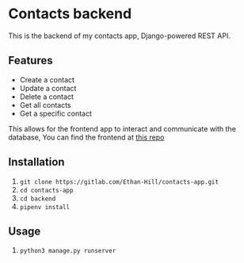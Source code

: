 # Contacts backend

This is the backend of my contacts app,
Django-powered REST API.

## Features

- Create a contact
- Update a contact
- Delete a contact
- Get all contacts
- Get a specific contact

This allows for the frontend app to interact and communicate with the database,
You can find the frontend at [this repo](https://gitlab.com/Ethan-Hill/contacts-app/-/tree/master/frontend)

## Installation

1. `git clone https://gitlab.com/Ethan-Hill/contacts-app.git`
2. `cd contacts-app`
3. `cd backend`
4. `pipenv install`

## Usage

1. `python3 manage.py runserver`
